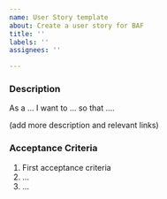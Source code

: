 ```yaml
---
name: User Story template
about: Create a user story for BAF
title: ''
labels: ''
assignees: ''

---
```


### Description
As a ... I want to ... so that ....

(add more description and relevant links)

### Acceptance Criteria
1. First acceptance criteria
2. ...
3. ...
